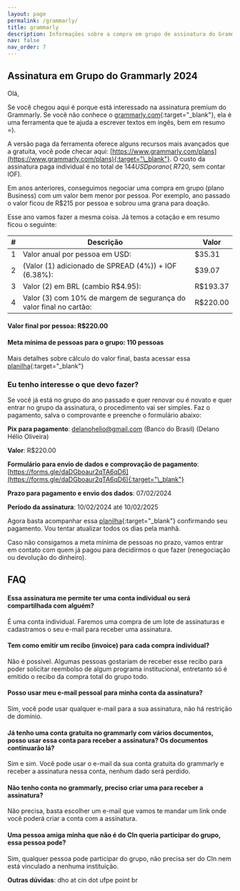 ```yaml
---
layout: page
permalink: /grammarly/
title: grammarly
description: Informações sobre a compra em grupo de assinatura do Grammarly 
nav: false
nav_order: 7
---
```


## Assinatura em Grupo do Grammarly 2024

Olá,

Se você chegou aqui é porque está interessado na assinatura premium do Grammarly.
Se você não conhece o [grammarly.com](https://www.grammarly.com/){:target="\_blank"}, ela é uma ferramenta que te ajuda a escrever textos em ingês, bem em resumo =).

A versão paga da ferramenta oferece alguns recursos mais avançados que a gratuita, você pode checar aqui: [https://www.grammarly.com/plans](https://www.grammarly.com/plans){:target="\_blank"}.
O custo da assinatura paga individual é no total de $144 USD por ano (~ R$720, sem contar IOF).

Em anos anteriores, conseguimos negociar uma compra em grupo (plano Business) com um valor bem menor por pessoa. 
Por exemplo, ano passado o valor ficou de R$215 por pessoa e sobrou uma grana para doação.

Esse ano vamos fazer a mesma coisa. Já temos a cotação e em resumo ficou o seguinte:

| # | Descrição                                                          | Valor    |
|---|--------------------------------------------------------------------|----------|
| 1 | Valor anual por pessoa em USD:                                     | $35.31   |
| 2 | (Valor (1) adicionado de SPREAD (4%)) + IOF (6.38%):               | $39.07   |
| 3 | Valor (2) em BRL (cambio R$4.95):                                  | R$193.37 |
| 4 | Valor (3) com 10% de margem de segurança do valor final no cartão: | R$220.00 |

#### Valor final por pessoa: R$220.00

#### Meta mínima de pessoas para o grupo: 110 pessoas

Mais detalhes sobre cálculo do valor final, basta acessar essa [planilha](https://docs.google.com/spreadsheets/d/1r-CY_j9e8uHkJXepYTwTcMRxKJSRUY70Z-dvOf1C7Yc/edit?usp=sharing){:target="\_blank"}

### Eu tenho interesse o que devo fazer?

Se você já está no grupo do ano passado e quer renovar ou é novato e quer entrar no grupo da assinatura, o procedimento vai ser simples. Faz o pagamento, salva o comprovante e preenche o formulário abaixo:

**Pix para pagamento**: delanohelio@gmail.com (Banco do Brasil) (Delano Hélio Oliveira)

**Valor**: R$220.00

**Formulário para envio de dados e comprovação de pagamento**: [https://forms.gle/daDGboaur2qTA6qD6](https://forms.gle/daDGboaur2qTA6qD6){:target="\_blank"}

**Prazo para pagamento e envio dos dados**: 07/02/2024

**Período da assinatura**: 10/02/2024 até 10/02/2025

Agora basta acompanhar essa [planilha](https://docs.google.com/spreadsheets/d/1r-CY_j9e8uHkJXepYTwTcMRxKJSRUY70Z-dvOf1C7Yc/edit?usp=sharing){:target="\_blank"} confirmando seu pagamento. Vou tentar atualizar todos os dias pela manhã.

Caso não consigamos a meta mínima de pessoas no prazo, vamos entrar em contato com quem já pagou para decidirmos o que fazer (renegociação ou devolução do dinheiro).


## FAQ

#### Essa assinatura me permite ter uma conta individual ou será compartilhada com alguém?
É uma conta individual. Faremos uma compra de um lote de assinaturas e cadastramos o seu e-mail para receber uma assinatura.

#### Tem como emitir um recibo (invoice) para cada compra individual?
Não é possível. Algumas pessoas gostariam de receber esse recibo para poder solicitar reembolso de algum programa institucional, entretanto só é emitido o recibo da compra total do grupo todo.

#### Posso usar meu e-mail pessoal para minha conta da assinatura?
Sim, você pode usar qualquer e-mail para a sua assinatura, não há restrição de domínio.

#### Já tenho uma conta gratuita no grammarly com vários documentos, posso usar essa conta para receber a assinatura? Os documentos continuarão lá?
Sim e sim. Você pode usar o e-mail da sua conta gratuita do grammarly e receber a assinatura nessa conta, nenhum dado será perdido.

#### Não tenho conta no grammarly, preciso criar uma para receber a assinatura?
Não precisa, basta escolher um e-mail que vamos te mandar um link onde você poderá criar a conta com a assinatura.

#### Uma pessoa amiga minha que não é do CIn queria participar do grupo, essa pessoa pode?
Sim, qualquer pessoa pode participar do grupo, não precisa ser do CIn nem está vinculado a nenhuma instituição.


**Outras dúvidas**: dho at cin dot ufpe point br